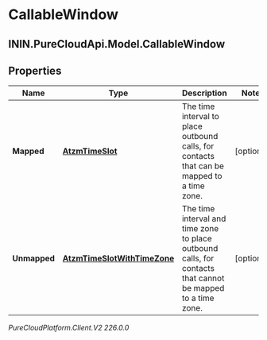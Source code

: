 # CallableWindow

## ININ.PureCloudApi.Model.CallableWindow

## Properties

|Name | Type | Description | Notes|
|------------ | ------------- | ------------- | -------------|
| **Mapped** | [**AtzmTimeSlot**](AtzmTimeSlot) | The time interval to place outbound calls, for contacts that can be mapped to a time zone. | [optional] |
| **Unmapped** | [**AtzmTimeSlotWithTimeZone**](AtzmTimeSlotWithTimeZone) | The time interval and time zone to place outbound calls, for contacts that cannot be mapped to a time zone. | [optional] |



_PureCloudPlatform.Client.V2 226.0.0_
